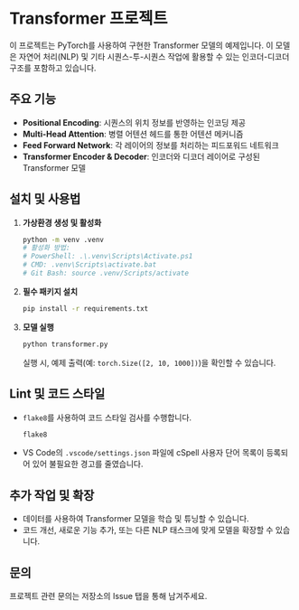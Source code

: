 # Transformer 프로젝트

이 프로젝트는 PyTorch를 사용하여 구현한 Transformer 모델의 예제입니다. 이 모델은 자연어 처리(NLP) 및 기타 시퀀스-투-시퀀스 작업에 활용할 수 있는 인코더-디코더 구조를 포함하고 있습니다.

## 주요 기능
- **Positional Encoding**: 시퀀스의 위치 정보를 반영하는 인코딩 제공
- **Multi-Head Attention**: 병렬 어텐션 헤드를 통한 어텐션 메커니즘
- **Feed Forward Network**: 각 레이어의 정보를 처리하는 피드포워드 네트워크
- **Transformer Encoder & Decoder**: 인코더와 디코더 레이어로 구성된 Transformer 모델

## 설치 및 사용법
1. **가상환경 생성 및 활성화**  
   ```bash
   python -m venv .venv
   # 활성화 방법:
   # PowerShell: .\.venv\Scripts\Activate.ps1
   # CMD: .venv\Scripts\activate.bat
   # Git Bash: source .venv/Scripts/activate
   ```

2. **필수 패키지 설치**  
   ```bash
   pip install -r requirements.txt
   ```

3. **모델 실행**  
   ```bash
   python transformer.py
   ```  
   실행 시, 예제 출력(예: `torch.Size([2, 10, 1000])`)을 확인할 수 있습니다.

## Lint 및 코드 스타일
- `flake8`를 사용하여 코드 스타일 검사를 수행합니다.  
  ```bash
  flake8
  ```
- VS Code의 `.vscode/settings.json` 파일에 cSpell 사용자 단어 목록이 등록되어 있어 불필요한 경고를 줄였습니다.

## 추가 작업 및 확장
- 데이터를 사용하여 Transformer 모델을 학습 및 튜닝할 수 있습니다.
- 코드 개선, 새로운 기능 추가, 또는 다른 NLP 태스크에 맞게 모델을 확장할 수 있습니다.

## 문의
프로젝트 관련 문의는 저장소의 Issue 탭을 통해 남겨주세요. 